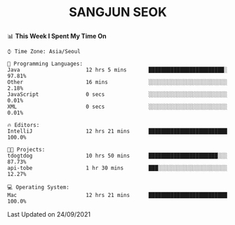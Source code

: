 <h1>
 <p align="center">
   SANGJUN SEOK
 </p>
</h1>

<!--START_SECTION:waka-->
📊 **This Week I Spent My Time On** 

```text
⌚︎ Time Zone: Asia/Seoul

💬 Programming Languages: 
Java                     12 hrs 5 mins       ████████████████████████░   97.81% 
Other                    16 mins             ░░░░░░░░░░░░░░░░░░░░░░░░░   2.18% 
JavaScript               0 secs              ░░░░░░░░░░░░░░░░░░░░░░░░░   0.01% 
XML                      0 secs              ░░░░░░░░░░░░░░░░░░░░░░░░░   0.01%

🔥 Editors: 
IntelliJ                 12 hrs 21 mins      █████████████████████████   100.0%

🐱‍💻 Projects: 
tdogtdog                 10 hrs 50 mins      ██████████████████████░░░   87.73% 
api-tobe                 1 hr 30 mins        ███░░░░░░░░░░░░░░░░░░░░░░   12.27%

💻 Operating System: 
Mac                      12 hrs 21 mins      █████████████████████████   100.0%

```


 Last Updated on 24/09/2021
<!--END_SECTION:waka-->
